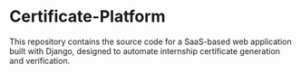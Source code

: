 # Certificate-Platform
This repository contains the source code for a SaaS-based web application built with Django, designed to automate internship certificate generation and verification. 
